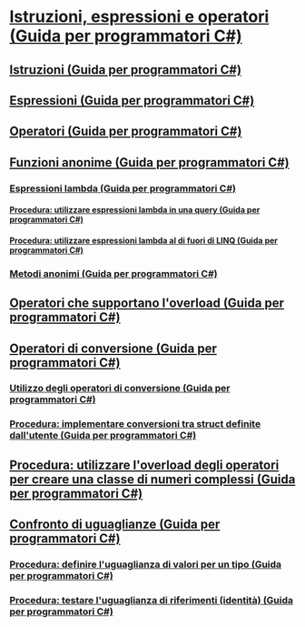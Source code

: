 # [Istruzioni, espressioni e operatori (Guida per programmatori C#)](index.md)
## [Istruzioni (Guida per programmatori C#)](statements.md)
## [Espressioni (Guida per programmatori C#)](expressions.md)
## [Operatori (Guida per programmatori C#)](operators.md)
## [Funzioni anonime (Guida per programmatori C#)](anonymous-functions.md)
### [Espressioni lambda (Guida per programmatori C#)](lambda-expressions.md)
#### [Procedura: utilizzare espressioni lambda in una query (Guida per programmatori C#)](how-to-use-lambda-expressions-in-a-query.md)
#### [Procedura: utilizzare espressioni lambda al di fuori di LINQ (Guida per programmatori C#)](how-to-use-lambda-expressions-outside-linq.md)
### [Metodi anonimi (Guida per programmatori C#)](anonymous-methods.md)
## [Operatori che supportano l'overload (Guida per programmatori C#)](overloadable-operators.md)
## [Operatori di conversione (Guida per programmatori C#)](conversion-operators.md)
### [Utilizzo degli operatori di conversione (Guida per programmatori C#)](using-conversion-operators.md)
### [Procedura: implementare conversioni tra struct definite dall'utente (Guida per programmatori C#)](how-to-implement-user-defined-conversions-between-structs.md)
## [Procedura: utilizzare l'overload degli operatori per creare una classe di numeri complessi (Guida per programmatori C#)](how-to-use-operator-overloading-to-create-a-complex-number-class.md)
## [Confronto di uguaglianze (Guida per programmatori C#)](equality-comparisons.md)
### [Procedura: definire l'uguaglianza di valori per un tipo (Guida per programmatori C#)](how-to-define-value-equality-for-a-type.md)
### [Procedura: testare l'uguaglianza di riferimenti (identità) (Guida per programmatori C#)](how-to-test-for-reference-equality-identity.md)
